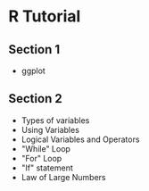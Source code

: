# R Tutorial

## Section 1
* ggplot

## Section 2
* Types of variables
* Using Variables
* Logical Variables and Operators
* "While" Loop
* "For" Loop
* "If" statement
* Law of Large Numbers